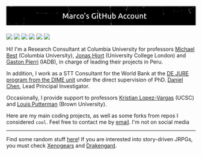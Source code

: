 ![](https://github.com/mgutierrezc/mgutierrezc/blob/master/Marco's%20GitHub%20Account.gif)
----

![](https://img.shields.io/badge/Shell_Script-121011?style=for-the-badge&logo=gnu-bash&logoColor=white)
![](https://img.shields.io/badge/Heroku-430098?style=for-the-badge&logo=heroku&logoColor=white)
![](https://img.shields.io/badge/Visual_Studio_Code-0078D4?style=for-the-badge&logo=visual%20studio%20code&logoColor=white)
![](https://img.shields.io/badge/Python-FFD43B?style=for-the-badge&logo=python&logoColor=blue)
![](https://img.shields.io/badge/Amazon_AWS-FF9900?style=for-the-badge&logo=amazonaws&logoColor=white)
![](https://img.shields.io/badge/Ubuntu-E95420?style=for-the-badge&logo=ubuntu&logoColor=white)

Hi! I'm a Research Consultant at Columbia University for professors [Michael Best](https://econ.columbia.edu/econpeople/michael-best/) (Columbia University), [Jonas Hjort](https://sites.google.com/site/jonashjort/) (University College London) and [Gaston Pierri](https://gastonpierri.com/) (IADB), in charge of leading their projects in Peru.

In addition, I work as a STT Consultant for the World Bank at the [DE JURE program from the DIME unit](https://www.worldbank.org/en/research/dime/brief/dime-governance-program) under the direct supervision of PhD. [Daniel Chen](https://blogs.worldbank.org/team/daniel-li-chen), Lead Principal Investigator.

Occasionally, I provide support to professors [Kristian Lopez-Vargas](https://kmlv.github.io/) (UCSC) and [Louis Putterman](https://www.brown.edu/academics/population-studies/people/person/louis-putterman) (Brown University).

Here are my main coding projects, as well as some forks from repos I considered `cool`. Feel free to contact me by [email](mailto:a20141676@pucp.edu.pe). I'm not on social media

---
Find some random stuff [here](https://www.youtube.com/watch?v=dQw4w9WgXcQ)! If you are interested into story-driven JRPGs, you must check [Xenogears](https://christianluisvazquez.wordpress.com/portfolio/xenogears-psychoanalytic-theory-and-jacques-lacans-mirror-stage-concept/) and [Drakengard](https://benjmulholland.com/drakengard-review/).
